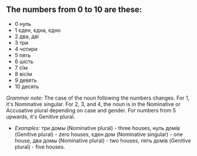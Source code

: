 ## The numbers from 0 to 10 are these:

*   0 нуль
*   1 єден, єдна, єдно
*   2 два, двї
*   3 три
*   4 чотири
*   5 пять
*   6 шість
*   7 сїм
*   8 вісїм
*   9 девять
*   10 десять

_Grammar note:_ The case of the noun following the numbers changes. For 1, it's Nominative singular. For 2, 3, and 4, the noun is in the Nominative or Accusative plural depending on case and gender. For numbers from 5 upwards, it's Genitive plural.

*   _Examples:_ три домы (Nominative plural) - three houses, нуль домів (Genitive plural) - zero houses, єден дом (Nominative singular) - one house, два домы (Nominative plural) - two houses, пять домів (Genitive plural) - five houses.